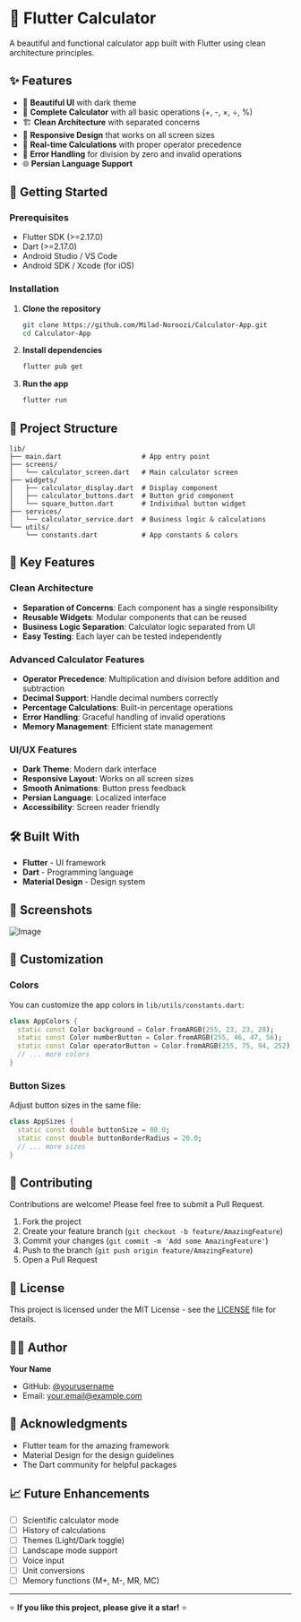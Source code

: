 # 🧮 Flutter Calculator

A beautiful and functional calculator app built with Flutter using clean architecture principles.

## ✨ Features

- 🎨 **Beautiful UI** with dark theme
- 🔢 **Complete Calculator** with all basic operations (+, -, ×, ÷, %)
- 🏗️ **Clean Architecture** with separated concerns
- 📱 **Responsive Design** that works on all screen sizes
- 🔄 **Real-time Calculations** with proper operator precedence
- 🎯 **Error Handling** for division by zero and invalid operations
- 🌐 **Persian Language Support**

## 🚀 Getting Started

### Prerequisites

- Flutter SDK (>=2.17.0)
- Dart (>=2.17.0)
- Android Studio / VS Code
- Android SDK / Xcode (for iOS)

### Installation

1. **Clone the repository**
   ```bash
   git clone https://github.com/Milad-Noroozi/Calculator-App.git
   cd Calculator-App
   ```

2. **Install dependencies**
   ```bash
   flutter pub get
   ```

3. **Run the app**
   ```bash
   flutter run
   ```

## 📁 Project Structure

```
lib/
├── main.dart                    # App entry point
├── screens/
│   └── calculator_screen.dart   # Main calculator screen
├── widgets/
│   ├── calculator_display.dart  # Display component
│   ├── calculator_buttons.dart  # Button grid component
│   └── square_button.dart       # Individual button widget
├── services/
│   └── calculator_service.dart  # Business logic & calculations
└── utils/
    └── constants.dart           # App constants & colors
```

## 🎯 Key Features

### Clean Architecture
- **Separation of Concerns**: Each component has a single responsibility
- **Reusable Widgets**: Modular components that can be reused
- **Business Logic Separation**: Calculator logic separated from UI
- **Easy Testing**: Each layer can be tested independently

### Advanced Calculator Features
- **Operator Precedence**: Multiplication and division before addition and subtraction
- **Decimal Support**: Handle decimal numbers correctly
- **Percentage Calculations**: Built-in percentage operations
- **Error Handling**: Graceful handling of invalid operations
- **Memory Management**: Efficient state management

### UI/UX Features
- **Dark Theme**: Modern dark interface
- **Responsive Layout**: Works on all screen sizes
- **Smooth Animations**: Button press feedback
- **Persian Language**: Localized interface
- **Accessibility**: Screen reader friendly

## 🛠️ Built With

- **Flutter** - UI framework
- **Dart** - Programming language
- **Material Design** - Design system

## 📱 Screenshots

![Image](https://github.com/user-attachments/assets/6123cb9b-f64b-4bca-883e-b8dae8b0a262)

## 🔧 Customization

### Colors
You can customize the app colors in `lib/utils/constants.dart`:

```dart
class AppColors {
  static const Color background = Color.fromARGB(255, 23, 23, 28);
  static const Color numberButton = Color.fromARGB(255, 46, 47, 56);
  static const Color operatorButton = Color.fromARGB(255, 75, 94, 252);
  // ... more colors
}
```

### Button Sizes
Adjust button sizes in the same file:

```dart
class AppSizes {
  static const double buttonSize = 80.0;
  static const double buttonBorderRadius = 20.0;
  // ... more sizes
}
```

## 🤝 Contributing

Contributions are welcome! Please feel free to submit a Pull Request.

1. Fork the project
2. Create your feature branch (`git checkout -b feature/AmazingFeature`)
3. Commit your changes (`git commit -m 'Add some AmazingFeature'`)
4. Push to the branch (`git push origin feature/AmazingFeature`)
5. Open a Pull Request

## 📄 License

This project is licensed under the MIT License - see the [LICENSE](LICENSE) file for details.

## 👨‍💻 Author

**Your Name**
- GitHub: [@yourusername](https://github.com/yourusername)
- Email: your.email@example.com

## 🙏 Acknowledgments

- Flutter team for the amazing framework
- Material Design for the design guidelines
- The Dart community for helpful packages

## 📈 Future Enhancements

- [ ] Scientific calculator mode
- [ ] History of calculations
- [ ] Themes (Light/Dark toggle)
- [ ] Landscape mode support
- [ ] Voice input
- [ ] Unit conversions
- [ ] Memory functions (M+, M-, MR, MC)

---

⭐ **If you like this project, please give it a star!** ⭐